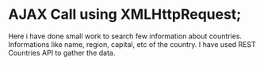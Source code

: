 # AJAX Call using XMLHttpRequest;
Here i have done small work to search few information about countries. Informations like name, region, capital, etc of the country. I have used REST Countries API to gather the data.
